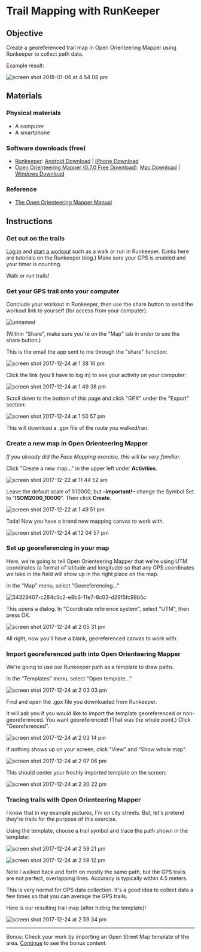 # Trail Mapping with RunKeeper

## Objective

Create a georeferenced trail map in Open Orienteering Mapper using Runkeeper to collect path data.

Example result:

![screen shot 2018-01-06 at 4 54 08 pm](https://user-images.githubusercontent.com/454690/34645437-437dc63a-f302-11e7-9928-e58ad34c6da8.png)

## Materials

### Physical materials
* A computer
* A smartphone

### Software downloads (free)
* [Runkeeper](https://runkeeper.com/): [Android Download](https://play.google.com/store/apps/details?id=com.fitnesskeeper.runkeeper.pro) | [iPhone Download](https://itunes.apple.com/us/app/id300235330?mt=8)
* [Open Orienteering Mapper (0.7.0 Free Download)](http://www.openorienteering.org/apps/mapper/): [Mac Download](https://github.com/OpenOrienteering/mapper/releases/download/v0.8.0/OpenOrienteering-Mapper-0.8.0-macOS.dmg) | [Windows Download](https://github.com/OpenOrienteering/mapper/releases/download/v0.8.0/OpenOrienteering-Mapper-0.8.0-Windows-x64.exe)

### Reference
* [The Open Orienteering Mapper Manual](http://www.openorienteering.org/mapper-manual/pages/)

## Instructions

### Get out on the trails

[Log in](https://support.runkeeper.com/hc/en-us/articles/201109446-How-do-I-get-started-with-the-RunKeeper-App-on-my-iPhone-) and [start a workout](https://blog.runkeeper.com/8/the-beginners-guide-to-tracking-your-first-workout-in-runkeeper/) such as a walk or run in Runkeeper. (Links here are tutorials on the Runkeeper blog.) Make sure your GPS is enabled and your timer is counting.

Walk or run trails!

### Get your GPS trail onto your computer

Conclude your workout in Runkeeper, then use the share button to send the workout link to yourself (for access from your computer).

![unnamed](https://user-images.githubusercontent.com/454690/34329289-899443e0-e8af-11e7-8b46-118180ddff7e.png)

(Within "Share", make sure you're on the "Map" tab in order to see the share button.)

This is the email the app sent to me through the "share" function:

![screen shot 2017-12-24 at 1 38 16 pm](https://user-images.githubusercontent.com/454690/34329324-aabf3f7e-e8b0-11e7-83da-813b1bae73f7.png)

Click the link (you'll have to log in) to see your activity on your computer:

![screen shot 2017-12-24 at 1 49 38 pm](https://user-images.githubusercontent.com/454690/34329352-5125d7b0-e8b1-11e7-9686-cea7eb16ea33.png)

Scroll down to the bottom of this page and click "GPX" under the "Export" section:

![screen shot 2017-12-24 at 1 50 57 pm](https://user-images.githubusercontent.com/454690/34329360-cc3eaad0-e8b1-11e7-9ac1-3fc1e4f506f2.png)

This will download a .gpx file of the route you walked/ran.

### Create a new map in Open Orienteering Mapper

*If you already did the Face Mapping exercise, this will be very familiar.*

Click "Create a new map..." in the upper left under **Activities**.

![screen shot 2017-12-22 at 11 44 52 am](https://user-images.githubusercontent.com/454690/34310655-9a84f5ee-e70d-11e7-9129-9a9ce8e2e8da.png)

Leave the default scale of 1:10000, but **–important!–** change the Symbol Set to "**ISOM2000_10000**". Then click **Create**.

![screen shot 2017-12-22 at 1 49 51 pm](https://user-images.githubusercontent.com/454690/34313308-0c05ae3c-e71f-11e7-9874-183c244fa8e9.png)

Tada! Now you have a brand new mapping canvas to work with.

![screen shot 2017-12-24 at 12 04 57 pm](https://user-images.githubusercontent.com/454690/34328916-b3a37118-e8a2-11e7-8b96-ef607ab21981.png)

### Set up georeferencing in your map

Here, we're going to tell Open Orienteering Mapper that we're using UTM coordinates (a format of latitude and longitude) so that any GPS coordinates we take in the field will show up in the right place on the map.

In the "Map" menu, select "Georeferencing..."

![34329407-c284c5c2-e8b3-11e7-8c03-d29f5fc98b5c](https://user-images.githubusercontent.com/454690/35416220-32c8c044-01dd-11e8-8ff7-a2ea0d0d141e.png)

This opens a dialog. In "Coordinate reference system", select "UTM", then press OK.

![screen shot 2017-12-24 at 2 05 31 pm](https://user-images.githubusercontent.com/454690/34329408-c29c7f28-e8b3-11e7-828f-597d01326a44.png)

All right, now you'll have a blank, georeferenced canvas to work with.

### Import georeferenced path into Open Orienteering Mapper

We're going to use our Runkeeper path as a template to draw paths.

In the "Templates" menu, select "Open template..."

![screen shot 2017-12-24 at 2 03 03 pm](https://user-images.githubusercontent.com/454690/34329405-c2533854-e8b3-11e7-9da2-60743be9492d.png)

Find and open the .gpx file you downloaded from Runkeeper.

It will ask you if you would like to import the template georeferenced or non-georeferenced. You want georeferenced! (That was the whole point.) Click "Georeferenced".

![screen shot 2017-12-24 at 2 03 14 pm](https://user-images.githubusercontent.com/454690/34329409-c2b3dff6-e8b3-11e7-9863-091d53234e79.png)

If nothing shows up on your screen, click "View" and "Show whole map".

![screen shot 2017-12-24 at 2 07 06 pm](https://user-images.githubusercontent.com/454690/34329406-c26db418-e8b3-11e7-9405-bcfc1486c142.png)

This should center your freshly imported template on the screen:

![screen shot 2017-12-24 at 2 20 22 pm](https://user-images.githubusercontent.com/454690/34329452-a002ea18-e8b5-11e7-9e1e-62e45744a3fe.png)

### Tracing trails with Open Orienteering Mapper

I know that in my example pictures, I'm on city streets. But, let's pretend they're trails for the purpose of this exercise.

Using the template, choose a trail symbol and trace the path shown in the template:

![screen shot 2017-12-24 at 2 59 21 pm](https://user-images.githubusercontent.com/454690/34329580-15af8348-e8bb-11e7-90ee-75f1c246ba4e.png)

![screen shot 2017-12-24 at 2 59 12 pm](https://user-images.githubusercontent.com/454690/34329582-15df2530-e8bb-11e7-8235-d6bc76b5927a.png)

Note I walked back and forth on mostly the same path, but the GPS trails are not perfect, overlapping lines. Accuracy is typically within 4.5 meters.

This is very normal for GPS data collection. It's a good idea to collect data a few times so that you can average the GPS trails.

Here is our resulting trail map (after hiding the template)!

![screen shot 2017-12-24 at 2 59 34 pm](https://user-images.githubusercontent.com/454690/34329581-15cb1d4c-e8bb-11e7-9acb-b5544a6db87e.png)

---
Bonus: Check your work by importing an Open Street Map template of the area. [Continue](1.5_Runkeeper_OSM.html) to see the bonus content.
